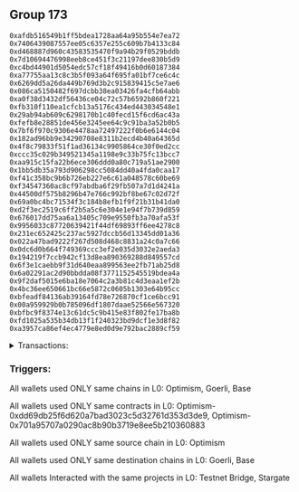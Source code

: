 ## Group 173

```0x8cf7fbf75f3e81bc6736f71195492f5b441e25c5
0xafdb516549b1ff5bdea1728aa64a95b554e7ea72
0x7406439087557ee05c6357e255c609b7b4133c84
0xd468887d960c43583535470f9a94b29f0529bddb
0x7d10694476998eeb8ce451f3c21197dee830b5d9
0xc4bd44901d5054edc57cf18f49416b0d60187384
0xa77755aa13c8c3b5f093a64f695fa01bf7ce6c4c
0x6269dd5a26da449b769d3b2c915839415c5e7ae6
0x086ca5150482f697dcbb38ea03426fa4cfb64abb
0xa0f38d3432df56436ce04c72c57b6592b860f221
0xfb310f110ea1cfcb13a5176c434ed443034548e1
0x29ab94ab609c6298170b1c40fecd15f6cd6ac43a
0xfefb8e28851de456e3245ee64c9c91ba3a52b0b5
0x7bf6f970c9306e4478aa72497222f0b6e6144c04
0x182ad96bb9e34290708e8311b2ecd4b40a64365d
0x4f8c79833f51f1ad36134c9905864ce30f0ed2cc
0xccc35c029b349521345a1198e9c33b75fc13bcc7
0xaa915c15fa22b6ece306ddd0a80c719a51ae2900
0x1bb5db35a793d906298cc5084dd40a4fda0caa17
0xf41c358bc9b6b726eb227e6c61a048578c60be69
0xf34547360ac8cf97abdba6f29fb507a7d1d4241a
0x44500df575b8296b47e766c992bf8be67c02d72f
0x69a0bc4bc71534f3c184b8efb1f9f21b31b41da0
0xd2f3ec2519c6ff2b5a5c6e304e1e94f7b739d859
0x676017dd75aa6a13405c709e9550fb3a70afa53f
0x9956033c87720639421f44df69893ff6ee4278c8
0x231ec652425c237ac5927dccb56d13345dd01a36
0x022a47bad9222f267d508d468c8831a24c0a7c66
0x0dc6d0b664f749369ccc3ef2e035d3032e2aeda3
0x194219f7ccb942cf13d8ea890369288d849557cd
0x6f3e1caebb9f31d640eaa899563ee2fb71ab25d8
0x6a02291ac2d90bbdda08f3771152545519bdea4a
0x9f2daf5015e6ba18e7064c2a3b81c4d3eaa1ef2b
0x4bc36ee650661bc66e5872c0605b1303e64b95cc
0xbfeadf84136ab39164fd78e726870cf1ce6bcc91
0x00a959929b0b785096df1807daae52566e567320
0xbfbc9f8374e13c61dc5c9b415e83f802fe17ba8b
0xfd1025a535b34db13f1f240323bd9dcf1e3d8f82
0xa3957ca86ef4ec4779e8ed0d9e792bac2889cf59
```
<details>
<summary>Transactions:</summary>

Hashes: 

Wallet: 0x8cf7fbf75f3e81bc6736f71195492f5b441e25c5

       Hash: 0xf987db47a55817c0d6838c0085866f8eac53c45412b8d9cfd660eeaa5b6cedd7
         - source chain: Optimism
         - destination chain: Goerli
         - project: Testnet Bridge
         - contract: 0xdd69db25f6d620a7bad3023c5d32761d353d3de9
       Hash: 0x8af766ec69b59e2fa6be2fa7dab086a24c7c232d2c9185a2a08efeb977d49e1b
         - source chain: Optimism
         - destination chain: Base
         - project: Stargate
         - contract: 0x701a95707a0290ac8b90b3719e8ee5b210360883
         - value USD: 0.01581850522
       Hash: 0x5578a1ad7b4c4a709539be2b04f7c2ca2be37fe1c4ca5fa366285752b3b13377
         - source chain: Optimism
         - destination chain: Base
         - project: Stargate
         - contract: 0x701a95707a0290ac8b90b3719e8ee5b210360883
         - value USD: 0.01581850554
       Hash: 0xa5368829dddb734878ae1997d50868e5462c9e469cb49b6b009ba5839d397e97
         - source chain: Optimism
         - destination chain: Base
         - project: Stargate
         - contract: 0x701a95707a0290ac8b90b3719e8ee5b210360883
         - value USD: 0.01581850551
       Hash: 0xe400495b392175ea931557ecf765589ad6afe4c6a14abb95c3393f489ae3fff6
         - source chain: Optimism
         - destination chain: Base
         - project: Stargate
         - contract: 0x701a95707a0290ac8b90b3719e8ee5b210360883
         - value USD: 0.015818516
       Hash: 0x1570af408bd5c3738c4e82d0d423ae95ffc5638a35465ec2c4dcb50bc2a17bb1
         - source chain: Optimism
         - destination chain: Base
         - project: Stargate
         - contract: 0x701a95707a0290ac8b90b3719e8ee5b210360883
         - value USD: 0.015818516
Wallet: 0xafdb516549b1ff5bdea1728aa64a95b554e7ea72

       Hash:0xaf5ea8c572785400930467853950c805439552e58d005498b910aa1c5439e022
         - source chain: Optimism
         - destination chain: Goerli
         - project: Testnet Bridge
         - contract: 0xdd69db25f6d620a7bad3023c5d32761d353d3de9
       Hash:0xa5ac09e856cb19ca59f6150dec00128edf07f74cecd8c131a7475d3b30ff9613
         - source chain: Optimism
         - destination chain: Base
         - project: Stargate
         - contract: 0x701a95707a0290ac8b90b3719e8ee5b210360883
         - value USD: 0.01581828711
       Hash:0xdf6acd524ef3f1d7a6f6508701a0032ce896d3d0f973cf9c34ff6838bc4ab410
         - source chain: Optimism
         - destination chain: Base
         - project: Stargate
         - contract: 0x701a95707a0290ac8b90b3719e8ee5b210360883
         - value USD: 0.01581829437
       Hash:0x0c03ad2ee86c6bf8811346d4b357bf8b2288b4fa961fc2a90172ccae5b757324
         - source chain: Optimism
         - destination chain: Base
         - project: Stargate
         - contract: 0x701a95707a0290ac8b90b3719e8ee5b210360883
         - value USD: 0.01581829445
       Hash:0x6ddab9423c9523d058b07562261b9cab19cb4c44a9a45819955ad8715b8ed6be
         - source chain: Optimism
         - destination chain: Base
         - project: Stargate
         - contract: 0x701a95707a0290ac8b90b3719e8ee5b210360883
         - value USD: 0.0158183046
       Hash:0x2c915ad078bc2266001157603a9cd1cb8d727ae4ef787dd82e58a3cb3ed62819
         - source chain: Optimism
         - destination chain: Base
         - project: Stargate
         - contract: 0x701a95707a0290ac8b90b3719e8ee5b210360883
         - value USD: 0.01581830473
Wallet: 0x7406439087557ee05c6357e255c609b7b4133c84

       Hash:0x668f4005c188b36348fcd4104285f6b492d72d5770d0f8f2e2b48ce0e3bc7320
         - source chain: Optimism
         - destination chain: Goerli
         - project: Testnet Bridge
         - contract: 0xdd69db25f6d620a7bad3023c5d32761d353d3de9
       Hash:0x5906923b8ff1583a0678f9ff5220b80ffd74e9cdeda814d8390ffef915ef59a0
         - source chain: Optimism
         - destination chain: Base
         - project: Stargate
         - contract: 0x701a95707a0290ac8b90b3719e8ee5b210360883
         - value USD: 0.01581861106
       Hash:0x91367f09ecc8ca1cc93172ab00e0f969b6291022548e918722b79c0e4a80a2d8
         - source chain: Optimism
         - destination chain: Base
         - project: Stargate
         - contract: 0x701a95707a0290ac8b90b3719e8ee5b210360883
         - value USD: 0.01581861106
       Hash:0x628abd7da331eef4d56034ef1daf99fda11728d76246e7fa72d246429a6438b9
         - source chain: Optimism
         - destination chain: Base
         - project: Stargate
         - contract: 0x701a95707a0290ac8b90b3719e8ee5b210360883
         - value USD: 0.01581861349
       Hash:0xcedcea9957fbbb535a2f216defe8b4d0622c95148a37b6ed48437c432af95658
         - source chain: Optimism
         - destination chain: Base
         - project: Stargate
         - contract: 0x701a95707a0290ac8b90b3719e8ee5b210360883
         - value USD: 0.01581861334
       Hash:0xddeada46ccacee5f3bc7d2f9de9f5a3d76de95e568275a9669f48c6cce2526cb
         - source chain: Optimism
         - destination chain: Base
         - project: Stargate
         - contract: 0x701a95707a0290ac8b90b3719e8ee5b210360883
         - value USD: 0.01581861327
Wallet: 0xd468887d960c43583535470f9a94b29f0529bddb

       Hash:0x11f68fd7607676ba53bc840dd36231a681d63ff6444853cb4abf3247fbfa93d3
         - source chain: Optimism
         - destination chain: Goerli
         - project: Testnet Bridge
         - contract: 0xdd69db25f6d620a7bad3023c5d32761d353d3de9
       Hash:0xe8c6260deece5dec4ca45c8d90a41d3048dbd599c95224fd55c4a523944fe730
         - source chain: Optimism
         - destination chain: Base
         - project: Stargate
         - contract: 0x701a95707a0290ac8b90b3719e8ee5b210360883
         - value USD: 0.01581867164
       Hash:0x5ebde31886f196918eca20a7a003267251c918a0f3f6ba86baf9e71491136d2d
         - source chain: Optimism
         - destination chain: Base
         - project: Stargate
         - contract: 0x701a95707a0290ac8b90b3719e8ee5b210360883
         - value USD: 0.01581867164
       Hash:0xe49623c864600390967912fb83c62eed825ec44a1520857faa7515698e538aed
         - source chain: Optimism
         - destination chain: Base
         - project: Stargate
         - contract: 0x701a95707a0290ac8b90b3719e8ee5b210360883
         - value USD: 0.01581867089
       Hash:0x80d22d1f0c6d56410d6c50dd0d79d685e3de755bf8d2938c3ea1968d45ac8249
         - source chain: Optimism
         - destination chain: Base
         - project: Stargate
         - contract: 0x701a95707a0290ac8b90b3719e8ee5b210360883
         - value USD: 0.01581867044
       Hash:0xd34ee616dffb47991044187ac5085b91d690f02bda175d71d1b099944a1385e4
         - source chain: Optimism
         - destination chain: Base
         - project: Stargate
         - contract: 0x701a95707a0290ac8b90b3719e8ee5b210360883
         - value USD: 0.01581867272
Wallet: 0x7d10694476998eeb8ce451f3c21197dee830b5d9

       Hash:0xae128a18c2b8cb3b711d35022d9d49b68bb1d289e81bb5e9b3dcf3fea18dec26
         - source chain: Optimism
         - destination chain: Goerli
         - project: Testnet Bridge
         - contract: 0xdd69db25f6d620a7bad3023c5d32761d353d3de9
       Hash:0x118c2f119f9d437bf9cbc8fd04baeb575554fd1d43de5df9d4128d4de1965f3a
         - source chain: Optimism
         - destination chain: Base
         - project: Stargate
         - contract: 0x701a95707a0290ac8b90b3719e8ee5b210360883
         - value USD: 0.01581866644
       Hash:0xeb4ecd23788fe8242fb16512ff83c0460195a2b973e003663e21297aa63f6aaa
         - source chain: Optimism
         - destination chain: Base
         - project: Stargate
         - contract: 0x701a95707a0290ac8b90b3719e8ee5b210360883
         - value USD: 0.0158186688
       Hash:0x811d3742b51465a3d0c91a7ffc031ddb8e80b35550a521249cbe7dfedafe9642
         - source chain: Optimism
         - destination chain: Base
         - project: Stargate
         - contract: 0x701a95707a0290ac8b90b3719e8ee5b210360883
         - value USD: 0.01581867504
       Hash:0x691f183443f6e1ed9625d261512af17087fc65cb3e07b6e3f35b16cad1269bf4
         - source chain: Optimism
         - destination chain: Base
         - project: Stargate
         - contract: 0x701a95707a0290ac8b90b3719e8ee5b210360883
         - value USD: 0.01581867456
       Hash:0xd492006abaec929784180b70fd2a4ad3949cee2abd1a5ec36d0e1d19da6cadb2
         - source chain: Optimism
         - destination chain: Base
         - project: Stargate
         - contract: 0x701a95707a0290ac8b90b3719e8ee5b210360883
         - value USD: 0.01581866778
Wallet: 0xc4bd44901d5054edc57cf18f49416b0d60187384

       Hash:0x815043451c9e85ff0c543f6087d810a20e539d4807b758238ab534e4dc05ba83
         - source chain: Optimism
         - destination chain: Goerli
         - project: Testnet Bridge
         - contract: 0xdd69db25f6d620a7bad3023c5d32761d353d3de9
       Hash:0x20ae170743dfba677d619f0b07b43984747b0c81bcadad03653133947e268b19
         - source chain: Optimism
         - destination chain: Base
         - project: Stargate
         - contract: 0x701a95707a0290ac8b90b3719e8ee5b210360883
         - value USD: 0.01581876599
       Hash:0x977444ac809ad7a254e7a4e9b80f5bd49198bbf1d1c8c5d49ddd13a4312bc5a1
         - source chain: Optimism
         - destination chain: Base
         - project: Stargate
         - contract: 0x701a95707a0290ac8b90b3719e8ee5b210360883
         - value USD: 0.01581876653
       Hash:0x54ec7521de5b83aacaa205ba670499d0041deca3facbb9eafc37f776a0cf9992
         - source chain: Optimism
         - destination chain: Base
         - project: Stargate
         - contract: 0x701a95707a0290ac8b90b3719e8ee5b210360883
         - value USD: 0.01581876656
       Hash:0x379b70ea6062a6fee2834a05f718b096f78a910fb618b6d63ac41c762e341257
         - source chain: Optimism
         - destination chain: Base
         - project: Stargate
         - contract: 0x701a95707a0290ac8b90b3719e8ee5b210360883
         - value USD: 0.01581876656
       Hash:0xfc14c8eb9073e35698892ea2457d9f4f4cf9ecbdc4d70de4184f9c926c8a64bd
         - source chain: Optimism
         - destination chain: Base
         - project: Stargate
         - contract: 0x701a95707a0290ac8b90b3719e8ee5b210360883
         - value USD: 0.01581876656
Wallet: 0xa77755aa13c8c3b5f093a64f695fa01bf7ce6c4c

       Hash:0x4310cdbc3826a14c5a2a14beab2f65d3c5e95bba5e58c52615202ffda8958bb0
         - source chain: Optimism
         - destination chain: Goerli
         - project: Testnet Bridge
         - contract: 0xdd69db25f6d620a7bad3023c5d32761d353d3de9
       Hash:0x518e8faa43a4984dbfd8f6b923ccd0efc7b7def1a3690ff8b11adf4e3c173e8e
         - source chain: Optimism
         - destination chain: Base
         - project: Stargate
         - contract: 0x701a95707a0290ac8b90b3719e8ee5b210360883
         - value USD: 0.01581878067
       Hash:0x909cc9b1566dd010094b4c595544a44b839735b23b2490ce975c29729c8293f0
         - source chain: Optimism
         - destination chain: Base
         - project: Stargate
         - contract: 0x701a95707a0290ac8b90b3719e8ee5b210360883
         - value USD: 0.01581877801
       Hash:0x3a279dfd235b72e7be0ca9a44cd6db56677d2260a732adcf718d2b2aca113742
         - source chain: Optimism
         - destination chain: Base
         - project: Stargate
         - contract: 0x701a95707a0290ac8b90b3719e8ee5b210360883
         - value USD: 0.0158187781
       Hash:0x6cfab0a0a1394830c35ec50dd563fbc85dc442adde64c254418d1e0529ae221a
         - source chain: Optimism
         - destination chain: Base
         - project: Stargate
         - contract: 0x701a95707a0290ac8b90b3719e8ee5b210360883
         - value USD: 0.015818778
       Hash:0xab683a0afb39cbfa97af0af190564573d3b0d9e5347f20ef9246578166643c06
         - source chain: Optimism
         - destination chain: Base
         - project: Stargate
         - contract: 0x701a95707a0290ac8b90b3719e8ee5b210360883
         - value USD: 0.01581877823
Wallet: 0x6269dd5a26da449b769d3b2c915839415c5e7ae6

       Hash:0x7f6c337ce93d5631cf6c8a9a73d350d6fbc1d20d0d1dfe2c07e384dd6940520c
         - source chain: Optimism
         - destination chain: Goerli
         - project: Testnet Bridge
         - contract: 0xdd69db25f6d620a7bad3023c5d32761d353d3de9
       Hash:0x0d89d327355ade36ad2b0a52af68531c75ab25e9403bd1ee49d952bb7084ec58
         - source chain: Optimism
         - destination chain: Base
         - project: Stargate
         - contract: 0x701a95707a0290ac8b90b3719e8ee5b210360883
         - value USD: 0.01581878234
       Hash:0x238ca487dfbceb24b00864074da8b9002f40fa97c8b5ab0a66034bcfecb5e0fc
         - source chain: Optimism
         - destination chain: Base
         - project: Stargate
         - contract: 0x701a95707a0290ac8b90b3719e8ee5b210360883
         - value USD: 0.0158187827
       Hash:0x627c1b79da7de7a4bbe758243df3d3f83812218ead6c848594c49b38845e2ccb
         - source chain: Optimism
         - destination chain: Base
         - project: Stargate
         - contract: 0x701a95707a0290ac8b90b3719e8ee5b210360883
         - value USD: 0.0158187827
       Hash:0x3a8f2315e9770681a7a21c4e3f0c522a776f411b858a56970e2cc89b0cc0817e
         - source chain: Optimism
         - destination chain: Base
         - project: Stargate
         - contract: 0x701a95707a0290ac8b90b3719e8ee5b210360883
         - value USD: 0.01581877839
       Hash:0x38a77b20577ee0fdea6e3ecd5cacd5b80b6676c3a4fe18c135b635c2892d7224
         - source chain: Optimism
         - destination chain: Base
         - project: Stargate
         - contract: 0x701a95707a0290ac8b90b3719e8ee5b210360883
         - value USD: 0.01581877953
Wallet: 0x086ca5150482f697dcbb38ea03426fa4cfb64abb

       Hash:0xf33e96504b5d64800cda4b538f3734559ba27134d6f7bb25897d9cf6fb9f2fc3
         - source chain: Optimism
         - destination chain: Goerli
         - project: Testnet Bridge
         - contract: 0xdd69db25f6d620a7bad3023c5d32761d353d3de9
       Hash:0x5865a1cbcab3950053bd5ec5c43eb8674539eb752e425fa04e35c712426dc5bf
         - source chain: Optimism
         - destination chain: Base
         - project: Stargate
         - contract: 0x701a95707a0290ac8b90b3719e8ee5b210360883
         - value USD: 0.01581880014
       Hash:0x72d0f552e5f6d8cc399816bd3386c3f960f78c8dda4f7f458e3635a92b538183
         - source chain: Optimism
         - destination chain: Base
         - project: Stargate
         - contract: 0x701a95707a0290ac8b90b3719e8ee5b210360883
         - value USD: 0.01581879889
       Hash:0xf792af692e16999f6845afb988630312b6c7f9412172aaa5791221267c0e58d3
         - source chain: Optimism
         - destination chain: Base
         - project: Stargate
         - contract: 0x701a95707a0290ac8b90b3719e8ee5b210360883
         - value USD: 0.01581879515
       Hash:0x419202dad7930e1818ccd5b88b984a75984906bb48096b8a3f95446bfb2e81e9
         - source chain: Optimism
         - destination chain: Base
         - project: Stargate
         - contract: 0x701a95707a0290ac8b90b3719e8ee5b210360883
         - value USD: 0.01581880019
       Hash:0x17052b6cd2aa1bff1f7e741276c4143ce96e69fdd6c51364b51179ec27722d9b
         - source chain: Optimism
         - destination chain: Base
         - project: Stargate
         - contract: 0x701a95707a0290ac8b90b3719e8ee5b210360883
         - value USD: 0.01581879944
Wallet: 0xa0f38d3432df56436ce04c72c57b6592b860f221

       Hash:0x081063890bf058c8229678ef0a83b8877dfcf0f3d4403c9db9b5fa4c47508545
         - source chain: Optimism
         - destination chain: Goerli
         - project: Testnet Bridge
         - contract: 0xdd69db25f6d620a7bad3023c5d32761d353d3de9
       Hash:0xf2990c355b3fa73dbadcc1a18939f75eaae57617cb5f29a3af05f69f2289e1e0
         - source chain: Optimism
         - destination chain: Base
         - project: Stargate
         - contract: 0x701a95707a0290ac8b90b3719e8ee5b210360883
         - value USD: 0.01581888461
       Hash:0x539813906c54565e7633d845a8e52821656b07047b948bf5645570eeb803daa9
         - source chain: Optimism
         - destination chain: Base
         - project: Stargate
         - contract: 0x701a95707a0290ac8b90b3719e8ee5b210360883
         - value USD: 0.01581888151
       Hash:0x4237731376117b4a8810f842dd6cf8d3b4a286d288c0d7b5a4e9534519d78f73
         - source chain: Optimism
         - destination chain: Base
         - project: Stargate
         - contract: 0x701a95707a0290ac8b90b3719e8ee5b210360883
         - value USD: 0.01581888149
       Hash:0xdf3a8531aea4a8adfb38ee0324953729a4e574ee1a3e9161c9d51ecd741ed284
         - source chain: Optimism
         - destination chain: Base
         - project: Stargate
         - contract: 0x701a95707a0290ac8b90b3719e8ee5b210360883
         - value USD: 0.015818981
       Hash:0xa810d23279d480405372b2b427ec2b2a75b1f7865b2436ed2146b01b3d21b139
         - source chain: Optimism
         - destination chain: Base
         - project: Stargate
         - contract: 0x701a95707a0290ac8b90b3719e8ee5b210360883
         - value USD: 0.01581900281
Wallet: 0xfb310f110ea1cfcb13a5176c434ed443034548e1

       Hash:0x6048378343f8ce48a676a6011ddb61caf2f28f044948fa062207ce3ae1591a9a
         - source chain: Optimism
         - destination chain: Goerli
         - project: Testnet Bridge
         - contract: 0xdd69db25f6d620a7bad3023c5d32761d353d3de9
       Hash:0x69ebeead0fc63386b6972308a536c8871dbd48f8176432996784df9a199c3d01
         - source chain: Optimism
         - destination chain: Base
         - project: Stargate
         - contract: 0x701a95707a0290ac8b90b3719e8ee5b210360883
         - value USD: 0.01581899755
       Hash:0xdc55af1c6dbb49199fb6b2f1754ec99b56b2d9ca09094955f3d4a9ced9bf20ef
         - source chain: Optimism
         - destination chain: Base
         - project: Stargate
         - contract: 0x701a95707a0290ac8b90b3719e8ee5b210360883
         - value USD: 0.01581899755
       Hash:0xc4f320d22aa68d7b41e043abf27369cb14dfea74d51d56d02880e808c8bbb6d2
         - source chain: Optimism
         - destination chain: Base
         - project: Stargate
         - contract: 0x701a95707a0290ac8b90b3719e8ee5b210360883
         - value USD: 0.01581899716
       Hash:0x1f56675139c75a5eb0827f9f3c9256f53dfbf57642a31152a8a4629384ff0e90
         - source chain: Optimism
         - destination chain: Base
         - project: Stargate
         - contract: 0x701a95707a0290ac8b90b3719e8ee5b210360883
         - value USD: 0.01581899607
       Hash:0x97430af59e50c4651601eae0e9c2b30fa65b32396ce84e9057a0f702bfbacd57
         - source chain: Optimism
         - destination chain: Base
         - project: Stargate
         - contract: 0x701a95707a0290ac8b90b3719e8ee5b210360883
         - value USD: 0.01581899605
Wallet: 0x29ab94ab609c6298170b1c40fecd15f6cd6ac43a

       Hash:0x930e12e8f00105b7f60a9f154184539fc52612872979906f7ca57440004a3801
         - source chain: Optimism
         - destination chain: Goerli
         - project: Testnet Bridge
         - contract: 0xdd69db25f6d620a7bad3023c5d32761d353d3de9
       Hash:0xae749fbabc97a57b3182f5b8238cd899836e25d2b67e4569627b990de6a2c115
         - source chain: Optimism
         - destination chain: Base
         - project: Stargate
         - contract: 0x701a95707a0290ac8b90b3719e8ee5b210360883
         - value USD: 0.01581901437
       Hash:0x940171e4417bd5cd476f1caec908287f9e85e89f5573a76e86b7352311a1a018
         - source chain: Optimism
         - destination chain: Base
         - project: Stargate
         - contract: 0x701a95707a0290ac8b90b3719e8ee5b210360883
         - value USD: 0.01581901435
       Hash:0xdf322d421f9c636b4dfee1e5d15a0b3244d6356023b2c0491b4d9be1cd323333
         - source chain: Optimism
         - destination chain: Base
         - project: Stargate
         - contract: 0x701a95707a0290ac8b90b3719e8ee5b210360883
         - value USD: 0.01581901417
       Hash:0x8504d2e88291f90b570e003e95919ed524d668825a9cfa5d0267fef2d73938d1
         - source chain: Optimism
         - destination chain: Base
         - project: Stargate
         - contract: 0x701a95707a0290ac8b90b3719e8ee5b210360883
         - value USD: 0.01581900509
       Hash:0x2942009465599aebfe9164a94be90d48350d929cf8503a16770b438e26129c3c
         - source chain: Optimism
         - destination chain: Base
         - project: Stargate
         - contract: 0x701a95707a0290ac8b90b3719e8ee5b210360883
         - value USD: 0.01581900439
Wallet: 0xfefb8e28851de456e3245ee64c9c91ba3a52b0b5

       Hash:0x47619029486b035d862ea897c8aab52d6ca224e79bb753e0edf069c8fc96b200
         - source chain: Optimism
         - destination chain: Goerli
         - project: Testnet Bridge
         - contract: 0xdd69db25f6d620a7bad3023c5d32761d353d3de9
       Hash:0x731e264ff4ae519cef25f86201f8a02be8e496f061ebd410ae96bc0dea8a356f
         - source chain: Optimism
         - destination chain: Base
         - project: Stargate
         - contract: 0x701a95707a0290ac8b90b3719e8ee5b210360883
         - value USD: 0.01581900211
       Hash:0xfedfb29956f866e6b5f1b5d48efa15ef586a232b0a72581dc29615cde7554f17
         - source chain: Optimism
         - destination chain: Base
         - project: Stargate
         - contract: 0x701a95707a0290ac8b90b3719e8ee5b210360883
         - value USD: 0.01581898841
       Hash:0x19dea771d1d219156042a09e4bb9fb8204abbcfca60fa82c3b6eb75dea2322a0
         - source chain: Optimism
         - destination chain: Base
         - project: Stargate
         - contract: 0x701a95707a0290ac8b90b3719e8ee5b210360883
         - value USD: 0.01581898859
       Hash:0xa54f559656d55695a703b1de576b583754cc4cd832c86647ad09b46f6bf58ecf
         - source chain: Optimism
         - destination chain: Base
         - project: Stargate
         - contract: 0x701a95707a0290ac8b90b3719e8ee5b210360883
         - value USD: 0.01581899066
       Hash:0x6a91f289dad3f1513f08af357af089fc88db6d24182ad60aee398bac53e56ea0
         - source chain: Optimism
         - destination chain: Base
         - project: Stargate
         - contract: 0x701a95707a0290ac8b90b3719e8ee5b210360883
         - value USD: 0.01581899231
Wallet: 0x7bf6f970c9306e4478aa72497222f0b6e6144c04

       Hash:0xb8f68a9879866d8b3dfa7d7056eaa69c6e71b138c5f6c47dc535dbff997f9541
         - source chain: Optimism
         - destination chain: Goerli
         - project: Testnet Bridge
         - contract: 0xdd69db25f6d620a7bad3023c5d32761d353d3de9
       Hash:0x64beb2be5488f05d3001bac00e0a89e12779f1981cd03a60c99e45eecd23b47e
         - source chain: Optimism
         - destination chain: Base
         - project: Stargate
         - contract: 0x701a95707a0290ac8b90b3719e8ee5b210360883
         - value USD: 0.01581901303
       Hash:0xb8b42bd2b80e3a4be3c700fb0292622fa297b33be5f6c61086f7886a10d4019a
         - source chain: Optimism
         - destination chain: Base
         - project: Stargate
         - contract: 0x701a95707a0290ac8b90b3719e8ee5b210360883
         - value USD: 0.01581900198
       Hash:0x6c0c2e5f1a1bb323e838cc83318b828e0e97e90594a523424907432f20a76f00
         - source chain: Optimism
         - destination chain: Base
         - project: Stargate
         - contract: 0x701a95707a0290ac8b90b3719e8ee5b210360883
         - value USD: 0.01581900045
       Hash:0xef93282501dbbc23399f8cbade25bb84d51655878b137ac76c466d362117c14f
         - source chain: Optimism
         - destination chain: Base
         - project: Stargate
         - contract: 0x701a95707a0290ac8b90b3719e8ee5b210360883
         - value USD: 0.01581900704
       Hash:0xca984f27a85cb5a7a94999393498690a57e4c7377709b825d62e347ee71174f3
         - source chain: Optimism
         - destination chain: Base
         - project: Stargate
         - contract: 0x701a95707a0290ac8b90b3719e8ee5b210360883
         - value USD: 0.01581900702
Wallet: 0x182ad96bb9e34290708e8311b2ecd4b40a64365d

       Hash:0xa4f10029d1eb290671de7e2f0eaaf683534ef7fb952df02f98a08912247d9898
         - source chain: Optimism
         - destination chain: Goerli
         - project: Testnet Bridge
         - contract: 0xdd69db25f6d620a7bad3023c5d32761d353d3de9
       Hash:0x60f3dfd9cecd7a93bb7dc9847e9845c9fb7098fd5b80a32193da69f9c1769837
         - source chain: Optimism
         - destination chain: Base
         - project: Stargate
         - contract: 0x701a95707a0290ac8b90b3719e8ee5b210360883
         - value USD: 0.01581904347
       Hash:0x78ca883dc15da085a721169b164a72932f0732ae459937bc29d15726b9194e9f
         - source chain: Optimism
         - destination chain: Base
         - project: Stargate
         - contract: 0x701a95707a0290ac8b90b3719e8ee5b210360883
         - value USD: 0.01581904024
       Hash:0x77af09a93f567ceb054d79c3194a44da4d9022b0710129345bc9422f76315880
         - source chain: Optimism
         - destination chain: Base
         - project: Stargate
         - contract: 0x701a95707a0290ac8b90b3719e8ee5b210360883
         - value USD: 0.01581904501
       Hash:0xd111517364a3fae110d26491619a9bb595ac41ce2319705f6f67ba46ac5065b0
         - source chain: Optimism
         - destination chain: Base
         - project: Stargate
         - contract: 0x701a95707a0290ac8b90b3719e8ee5b210360883
         - value USD: 0.01581904036
       Hash:0x167000e8e082e0245c1d6b826e1ebbafea2e69f408bf23f68e243b1f0f443d39
         - source chain: Optimism
         - destination chain: Base
         - project: Stargate
         - contract: 0x701a95707a0290ac8b90b3719e8ee5b210360883
         - value USD: 0.01581904682
Wallet: 0x4f8c79833f51f1ad36134c9905864ce30f0ed2cc

       Hash:0x0b612dc128253a0de52fa5ae37103ca720329dcdaf3e0adea79ea515e0e8c953
         - source chain: Optimism
         - destination chain: Goerli
         - project: Testnet Bridge
         - contract: 0xdd69db25f6d620a7bad3023c5d32761d353d3de9
       Hash:0x642240e6cfb85d46a7dd6024d28c8614f9e07caeff77f21deaf353d022f22190
         - source chain: Optimism
         - destination chain: Base
         - project: Stargate
         - contract: 0x701a95707a0290ac8b90b3719e8ee5b210360883
         - value USD: 0.0158196161
       Hash:0x2f27a47b23a580235f18842805a31cae7efcd8b25e2ff61309054e39119f6cbe
         - source chain: Optimism
         - destination chain: Base
         - project: Stargate
         - contract: 0x701a95707a0290ac8b90b3719e8ee5b210360883
         - value USD: 0.01581960896
       Hash:0x47e2e1f2892752ff19c39bfb5ce0d2eadb18dcd52c5e246c039d5d7aaeae7a3a
         - source chain: Optimism
         - destination chain: Base
         - project: Stargate
         - contract: 0x701a95707a0290ac8b90b3719e8ee5b210360883
         - value USD: 0.01581960977
       Hash:0x9503b463e7916dc98ef579aaf49e40964f2526ede4d25dad2960170989a2fd3a
         - source chain: Optimism
         - destination chain: Base
         - project: Stargate
         - contract: 0x701a95707a0290ac8b90b3719e8ee5b210360883
         - value USD: 0.01581961835
       Hash:0xf017cdd787bcf6aeca7439d77bf860ca008218841ae3675535b625d3c6e9bb5e
         - source chain: Optimism
         - destination chain: Base
         - project: Stargate
         - contract: 0x701a95707a0290ac8b90b3719e8ee5b210360883
         - value USD: 0.01581963008
Wallet: 0xccc35c029b349521345a1198e9c33b75fc13bcc7

       Hash:0xc3cf63e910f1875c5e8cafd326ef867d5a4b1c910cb434386c81b5fbb775362a
         - source chain: Optimism
         - destination chain: Goerli
         - project: Testnet Bridge
         - contract: 0xdd69db25f6d620a7bad3023c5d32761d353d3de9
       Hash:0xd25664ab57d3c3c1011d725e2ab648ba1c9b2f50d64a063deca9ed25487cb63c
         - source chain: Optimism
         - destination chain: Base
         - project: Stargate
         - contract: 0x701a95707a0290ac8b90b3719e8ee5b210360883
         - value USD: 0.015819627
       Hash:0x43043bebfb64c05745481e965b8cd50ea87bd3476a31faa4ee96b2927eb332c1
         - source chain: Optimism
         - destination chain: Base
         - project: Stargate
         - contract: 0x701a95707a0290ac8b90b3719e8ee5b210360883
         - value USD: 0.01581962678
       Hash:0xe82ac22e1b189ff685e951e705ae5a4df452395d5ea5198b1a41928b56e865fb
         - source chain: Optimism
         - destination chain: Base
         - project: Stargate
         - contract: 0x701a95707a0290ac8b90b3719e8ee5b210360883
         - value USD: 0.01581962678
       Hash:0x3cc4e237588bd3f65052df20632b0d081a4bb43640547ac1f9bc4073219160b0
         - source chain: Optimism
         - destination chain: Base
         - project: Stargate
         - contract: 0x701a95707a0290ac8b90b3719e8ee5b210360883
         - value USD: 0.01581963566
       Hash:0xde615f6db581c7f87d986ebf2a13e5fe69e26c53461486a4c5c0aadab81cb5b6
         - source chain: Optimism
         - destination chain: Base
         - project: Stargate
         - contract: 0x701a95707a0290ac8b90b3719e8ee5b210360883
         - value USD: 0.01581963418
Wallet: 0xaa915c15fa22b6ece306ddd0a80c719a51ae2900

       Hash:0x520e2d27865823416d8d0039f0335d1223b43340872ef7e48e768623ef29dae6
         - source chain: Optimism
         - destination chain: Goerli
         - project: Testnet Bridge
         - contract: 0xdd69db25f6d620a7bad3023c5d32761d353d3de9
       Hash:0x076272fcff15c9741be1eb7230d4102fcc4531c7297c4c24075eed6ffff26f33
         - source chain: Optimism
         - destination chain: Base
         - project: Stargate
         - contract: 0x701a95707a0290ac8b90b3719e8ee5b210360883
         - value USD: 0.01581969479
       Hash:0xb1dac6fa3294db0c03c1ea8377145a18a45c3eef1b08451c88db823d9331d371
         - source chain: Optimism
         - destination chain: Base
         - project: Stargate
         - contract: 0x701a95707a0290ac8b90b3719e8ee5b210360883
         - value USD: 0.01581969479
       Hash:0x764ea8063b673e51ab60f7e76fb082ebd2fe1dd06b92edd9451bba5ea58a9567
         - source chain: Optimism
         - destination chain: Base
         - project: Stargate
         - contract: 0x701a95707a0290ac8b90b3719e8ee5b210360883
         - value USD: 0.01581969832
       Hash:0xd6660c908cf9f5b50d2898903355eadd2189a9efe866c200e4fd1f0081b69c4d
         - source chain: Optimism
         - destination chain: Base
         - project: Stargate
         - contract: 0x701a95707a0290ac8b90b3719e8ee5b210360883
         - value USD: 0.01581969828
       Hash:0xacb599485f95c22d9dae7c2819a353a8a3ad8cb77167c73abdbf696a22684600
         - source chain: Optimism
         - destination chain: Base
         - project: Stargate
         - contract: 0x701a95707a0290ac8b90b3719e8ee5b210360883
         - value USD: 0.01581969828
Wallet: 0x1bb5db35a793d906298cc5084dd40a4fda0caa17

       Hash:0x89624cc6021cb4b3dd87d18b3321ae062248bdaf36fc21baec2a6458eeb9ce64
         - source chain: Optimism
         - destination chain: Goerli
         - project: Testnet Bridge
         - contract: 0xdd69db25f6d620a7bad3023c5d32761d353d3de9
       Hash:0x9b8da22a836ecb8b37d2faae87607b0dd62cc9157edc2a0d629bb0cb06325eb1
         - source chain: Optimism
         - destination chain: Base
         - project: Stargate
         - contract: 0x701a95707a0290ac8b90b3719e8ee5b210360883
         - value USD: 0.01581973827
       Hash:0x271d1080dcfb6d0e179a550cb00db2d382d42a158d52d52a787ba29c8127f151
         - source chain: Optimism
         - destination chain: Base
         - project: Stargate
         - contract: 0x701a95707a0290ac8b90b3719e8ee5b210360883
         - value USD: 0.01581973828
       Hash:0xed90ed58b505032286ad8070943783a7c04e399b7b5dfdf7dae22b7b6dfa40ca
         - source chain: Optimism
         - destination chain: Base
         - project: Stargate
         - contract: 0x701a95707a0290ac8b90b3719e8ee5b210360883
         - value USD: 0.01581973595
       Hash:0x272611ae44cf477b91c65d59520689dc10fca61990c7f99767c7b942ecd02dbf
         - source chain: Optimism
         - destination chain: Base
         - project: Stargate
         - contract: 0x701a95707a0290ac8b90b3719e8ee5b210360883
         - value USD: 0.01581973591
       Hash:0x82959dec09d783e3ef964be62566c2d2c5f1a531f47d73a2ddbb35097dc1332f
         - source chain: Optimism
         - destination chain: Base
         - project: Stargate
         - contract: 0x701a95707a0290ac8b90b3719e8ee5b210360883
         - value USD: 0.01581974321
Wallet: 0xf41c358bc9b6b726eb227e6c61a048578c60be69

       Hash:0xb9533833170b4a52f0a9b27794346c0f91d849d4df25aec108c652865e9b76c9
         - source chain: Optimism
         - destination chain: Goerli
         - project: Testnet Bridge
         - contract: 0xdd69db25f6d620a7bad3023c5d32761d353d3de9
       Hash:0x4262f7d6c3f1557dd2f885b76e557dc41d0b3a9b074ae0fbe9a9b81778bef9f2
         - source chain: Optimism
         - destination chain: Base
         - project: Stargate
         - contract: 0x701a95707a0290ac8b90b3719e8ee5b210360883
         - value USD: 0.01581977081
       Hash:0x22c8e50b4ee78212e81b9e523d00372210eff27c5049499ee784ed6ebf627cdf
         - source chain: Optimism
         - destination chain: Base
         - project: Stargate
         - contract: 0x701a95707a0290ac8b90b3719e8ee5b210360883
         - value USD: 0.01581977081
       Hash:0xe4048748cebf5712e971eb8fc55e7907361540e1e3fcc7cac892c673e02e46a7
         - source chain: Optimism
         - destination chain: Base
         - project: Stargate
         - contract: 0x701a95707a0290ac8b90b3719e8ee5b210360883
         - value USD: 0.01581977907
       Hash:0x862210d46a148f967912b0a4f7ca061a40c599e4b3f06645c65bc40d649ca122
         - source chain: Optimism
         - destination chain: Base
         - project: Stargate
         - contract: 0x701a95707a0290ac8b90b3719e8ee5b210360883
         - value USD: 0.01581978613
       Hash:0xa8e6df832c3e83663ba179a423a0b54641f27e5618b4d035668b4127a6637805
         - source chain: Optimism
         - destination chain: Base
         - project: Stargate
         - contract: 0x701a95707a0290ac8b90b3719e8ee5b210360883
         - value USD: 0.01581978613
Wallet: 0xf34547360ac8cf97abdba6f29fb507a7d1d4241a

       Hash:0xb937296d338ad9920ccfefc9f84fab94697b81d503621c21e85d523f7f32541f
         - source chain: Optimism
         - destination chain: Goerli
         - project: Testnet Bridge
         - contract: 0xdd69db25f6d620a7bad3023c5d32761d353d3de9
       Hash:0x5e074b7f4ff96172310c84873128f01318769faf1b16f4025c8d4785e77c6776
         - source chain: Optimism
         - destination chain: Base
         - project: Stargate
         - contract: 0x701a95707a0290ac8b90b3719e8ee5b210360883
         - value USD: 0.01581982751
       Hash:0xfb97ab3df9692ec55fc72051705a4239d888c8e2b14870849ec0ffd9dd583e14
         - source chain: Optimism
         - destination chain: Base
         - project: Stargate
         - contract: 0x701a95707a0290ac8b90b3719e8ee5b210360883
         - value USD: 0.01581985292
       Hash:0xb6d83359b611bebc2aaecd5ee8b2119ca4c136f601fc3fa3bd4ba3d4c65ad7bf
         - source chain: Optimism
         - destination chain: Base
         - project: Stargate
         - contract: 0x701a95707a0290ac8b90b3719e8ee5b210360883
         - value USD: 0.01581985292
       Hash:0xc9eb1221793b94913f12322f465dddb5f95ad5090382bc916bb1b284e7212c4c
         - source chain: Optimism
         - destination chain: Base
         - project: Stargate
         - contract: 0x701a95707a0290ac8b90b3719e8ee5b210360883
         - value USD: 0.01581985292
       Hash:0x19bc56bb192b2de177fdbe1746dee1923f1f557145a5f0d6589a351dda42fcf2
         - source chain: Optimism
         - destination chain: Base
         - project: Stargate
         - contract: 0x701a95707a0290ac8b90b3719e8ee5b210360883
         - value USD: 0.01581990838
Wallet: 0x44500df575b8296b47e766c992bf8be67c02d72f

       Hash:0x1853e45440f7a20d8b53a390e999d81bef6c569718c51653092522278bb7dbec
         - source chain: Optimism
         - destination chain: Goerli
         - project: Testnet Bridge
         - contract: 0xdd69db25f6d620a7bad3023c5d32761d353d3de9
       Hash:0x3c5bdd78184c1090fc4a798e7dfe7f825c40d24cedab6095d3b8a5996207dc93
         - source chain: Optimism
         - destination chain: Base
         - project: Stargate
         - contract: 0x701a95707a0290ac8b90b3719e8ee5b210360883
         - value USD: 0.01582013349
       Hash:0x444dc1447d1f6ced65f1398133f303d803a3235765662d2c71379c61d3e0c86b
         - source chain: Optimism
         - destination chain: Base
         - project: Stargate
         - contract: 0x701a95707a0290ac8b90b3719e8ee5b210360883
         - value USD: 0.01582013189
       Hash:0xff35b5e42dddaf31653d664a5712d118d4f3e39f823242eb8e9c4f0e32ea150e
         - source chain: Optimism
         - destination chain: Base
         - project: Stargate
         - contract: 0x701a95707a0290ac8b90b3719e8ee5b210360883
         - value USD: 0.01582013225
       Hash:0x83a7106cbb4302537287c73d57f8d4fc90f4664ad3859fc6599dd8d0e4773587
         - source chain: Optimism
         - destination chain: Base
         - project: Stargate
         - contract: 0x701a95707a0290ac8b90b3719e8ee5b210360883
         - value USD: 0.01582013225
       Hash:0x9d7f2489a109b1960da5a5e6943655234b3c588b358e177dbfddeb0832c1f7f6
         - source chain: Optimism
         - destination chain: Base
         - project: Stargate
         - contract: 0x701a95707a0290ac8b90b3719e8ee5b210360883
         - value USD: 0.01582013221
Wallet: 0x69a0bc4bc71534f3c184b8efb1f9f21b31b41da0

       Hash:0xbeca6be009163e8730e8244ab16d666a22735c8de49fb72136168be772c440ca
         - source chain: Optimism
         - destination chain: Goerli
         - project: Testnet Bridge
         - contract: 0xdd69db25f6d620a7bad3023c5d32761d353d3de9
       Hash:0x06d73e2aab7f8cee9217e9d696a8b25e7eb03f5a126bee09f9904c09276355ba
         - source chain: Optimism
         - destination chain: Base
         - project: Stargate
         - contract: 0x701a95707a0290ac8b90b3719e8ee5b210360883
         - value USD: 0.01582014443
       Hash:0xd7c96650e7d0c0c6ee2a8a59b5ef7416c714a15b47760cb302ad6f8a8fba95ba
         - source chain: Optimism
         - destination chain: Base
         - project: Stargate
         - contract: 0x701a95707a0290ac8b90b3719e8ee5b210360883
         - value USD: 0.0158201599
       Hash:0x83c625c5c2a7aa2b62bea666b00041fff484bd9c5b96f0771ced6ba9488b8e5d
         - source chain: Optimism
         - destination chain: Base
         - project: Stargate
         - contract: 0x701a95707a0290ac8b90b3719e8ee5b210360883
         - value USD: 0.01582016571
       Hash:0x1d538ea6baddca18c6a4050b924284803bdc058a81845a0c090e50cc45ec36a1
         - source chain: Optimism
         - destination chain: Base
         - project: Stargate
         - contract: 0x701a95707a0290ac8b90b3719e8ee5b210360883
         - value USD: 0.01582015571
       Hash:0xf973628e562187f2d2716e9068c38c9af4c99614809364b4530ae95c15b3c3ec
         - source chain: Optimism
         - destination chain: Base
         - project: Stargate
         - contract: 0x701a95707a0290ac8b90b3719e8ee5b210360883
         - value USD: 0.01582016571
Wallet: 0xd2f3ec2519c6ff2b5a5c6e304e1e94f7b739d859

       Hash:0xc0408d124ca8c1cf130b27cbeef48f1dbeb5c088119687ece826929ecd3043c5
         - source chain: Optimism
         - destination chain: Goerli
         - project: Testnet Bridge
         - contract: 0xdd69db25f6d620a7bad3023c5d32761d353d3de9
       Hash:0x3923f86f15b4df68ac9eb048602baab6c79c6aff9e1b50b41523813bf9d68562
         - source chain: Optimism
         - destination chain: Base
         - project: Stargate
         - contract: 0x701a95707a0290ac8b90b3719e8ee5b210360883
         - value USD: 0.01582023491
       Hash:0xebd13824bd38615f0a875df1dce3953d878edec38b96418775b463e892647e87
         - source chain: Optimism
         - destination chain: Base
         - project: Stargate
         - contract: 0x701a95707a0290ac8b90b3719e8ee5b210360883
         - value USD: 0.01582023938
       Hash:0x5aef82f32bf537a2d5763f2f8f8291c14dea38160bf7b41ac56d8cbefd9bc900
         - source chain: Optimism
         - destination chain: Base
         - project: Stargate
         - contract: 0x701a95707a0290ac8b90b3719e8ee5b210360883
         - value USD: 0.01582023462
       Hash:0x82ea31ce9f44c7ac366c9015a40b984fd9016d892d7b5cfe160cc01236e4670c
         - source chain: Optimism
         - destination chain: Base
         - project: Stargate
         - contract: 0x701a95707a0290ac8b90b3719e8ee5b210360883
         - value USD: 0.01582023462
       Hash:0x01129896dd83a5f041edcbb1a44b052d208c108512e5f6942e8a51a958569e6c
         - source chain: Optimism
         - destination chain: Base
         - project: Stargate
         - contract: 0x701a95707a0290ac8b90b3719e8ee5b210360883
         - value USD: 0.01582025019
Wallet: 0x676017dd75aa6a13405c709e9550fb3a70afa53f

       Hash:0x1947b2c1401c3e08a5926362f2b84b17ec9ffdcd7b94f44a7450aca2ee19d223
         - source chain: Optimism
         - destination chain: Goerli
         - project: Testnet Bridge
         - contract: 0xdd69db25f6d620a7bad3023c5d32761d353d3de9
       Hash:0xf8642893ecb427e4bbd5f819c3b6100aa7f19099bc2db96cd3fca2926ac6e3eb
         - source chain: Optimism
         - destination chain: Base
         - project: Stargate
         - contract: 0x701a95707a0290ac8b90b3719e8ee5b210360883
         - value USD: 0.01582024228
       Hash:0x98c734d674e0343a9e855fd7cb657f72ff1afbe60aa209a34af2754d3fd5f058
         - source chain: Optimism
         - destination chain: Base
         - project: Stargate
         - contract: 0x701a95707a0290ac8b90b3719e8ee5b210360883
         - value USD: 0.01582024228
       Hash:0x590282de180f55f19d9f614d5c1772207c96b25817a702b934458578f2ec066a
         - source chain: Optimism
         - destination chain: Base
         - project: Stargate
         - contract: 0x701a95707a0290ac8b90b3719e8ee5b210360883
         - value USD: 0.01582024145
       Hash:0x37b0d9d2494ad2852c3f15ef2596b8be39b5c23ef0db19f5d3ca3826f26aa144
         - source chain: Optimism
         - destination chain: Base
         - project: Stargate
         - contract: 0x701a95707a0290ac8b90b3719e8ee5b210360883
         - value USD: 0.01582024188
       Hash:0xd1e20d42da5903664e3ff72a9a93d3a45ef7b54d52335431ea92d863cb1bf45d
         - source chain: Optimism
         - destination chain: Base
         - project: Stargate
         - contract: 0x701a95707a0290ac8b90b3719e8ee5b210360883
         - value USD: 0.01582026244
Wallet: 0x9956033c87720639421f44df69893ff6ee4278c8

       Hash:0x5af1d11d7769b28eeb2748ded017aad760ac3af352819ffc0231f6d66719f5ab
         - source chain: Optimism
         - destination chain: Goerli
         - project: Testnet Bridge
         - contract: 0xdd69db25f6d620a7bad3023c5d32761d353d3de9
       Hash:0x3aa7500f4013e5f872bc646c6c25bd87a22e8849327dfa13e306a8134345a677
         - source chain: Optimism
         - destination chain: Base
         - project: Stargate
         - contract: 0x701a95707a0290ac8b90b3719e8ee5b210360883
         - value USD: 0.01582025974
       Hash:0xeeddcdc7f864c6c287e8c3427c2f70ce9008f91e6305bd4c62835f60fe4b84f0
         - source chain: Optimism
         - destination chain: Base
         - project: Stargate
         - contract: 0x701a95707a0290ac8b90b3719e8ee5b210360883
         - value USD: 0.01582025935
       Hash:0x5694fdf134a4bbfccaea4f888f2191ce5c0510629a393bd255b9c6f9041d7265
         - source chain: Optimism
         - destination chain: Base
         - project: Stargate
         - contract: 0x701a95707a0290ac8b90b3719e8ee5b210360883
         - value USD: 0.01582025935
       Hash:0xba0d6c0431122997a489ea9d50e8b2bb23e0cf846cd9a2ebaeb7a38a62939275
         - source chain: Optimism
         - destination chain: Base
         - project: Stargate
         - contract: 0x701a95707a0290ac8b90b3719e8ee5b210360883
         - value USD: 0.01582025925
       Hash:0xe9cade59a1e7013c70ed28768c68a1d1df65fef7d023f9a3959019f536fb06ae
         - source chain: Optimism
         - destination chain: Base
         - project: Stargate
         - contract: 0x701a95707a0290ac8b90b3719e8ee5b210360883
         - value USD: 0.01582025914
Wallet: 0x231ec652425c237ac5927dccb56d13345dd01a36

       Hash:0xc38e31b953cae2ca6b0b20c75c5ba05ad27de1afcae0ce675bef236b24bc0cc4
         - source chain: Optimism
         - destination chain: Goerli
         - project: Testnet Bridge
         - contract: 0xdd69db25f6d620a7bad3023c5d32761d353d3de9
       Hash:0x1aedef8975f064a92bc3957c03c4525af301549dbf344fb2cae8ac529607a760
         - source chain: Optimism
         - destination chain: Base
         - project: Stargate
         - contract: 0x701a95707a0290ac8b90b3719e8ee5b210360883
         - value USD: 0.01582026373
       Hash:0xd646b12c55c8ea1d95d5b68c9669b693a57e3b71c1b62f2c203bc57e9f695bb4
         - source chain: Optimism
         - destination chain: Base
         - project: Stargate
         - contract: 0x701a95707a0290ac8b90b3719e8ee5b210360883
         - value USD: 0.01582026295
       Hash:0xbc0bebb9c7546bef488aa0d8068c716555193c6dab4c88671c4dc693bbe4c135
         - source chain: Optimism
         - destination chain: Base
         - project: Stargate
         - contract: 0x701a95707a0290ac8b90b3719e8ee5b210360883
         - value USD: 0.01582028695
       Hash:0xedccad5e3e609e3584c991076ee066249f4262e63dc37dcc509ecd38b31cc2c6
         - source chain: Optimism
         - destination chain: Base
         - project: Stargate
         - contract: 0x701a95707a0290ac8b90b3719e8ee5b210360883
         - value USD: 0.01582028642
       Hash:0x8e9463dce353419aac6b4b529a33569e6ffca5ffbf239481701f2da415175500
         - source chain: Optimism
         - destination chain: Base
         - project: Stargate
         - contract: 0x701a95707a0290ac8b90b3719e8ee5b210360883
         - value USD: 0.0158202864
Wallet: 0x022a47bad9222f267d508d468c8831a24c0a7c66

       Hash:0xbd27c534340c204afc55ec3c2a3afeb371de2821d9bc2fb6737dba2801c54a28
         - source chain: Optimism
         - destination chain: Goerli
         - project: Testnet Bridge
         - contract: 0xdd69db25f6d620a7bad3023c5d32761d353d3de9
       Hash:0xda284a7b761c9f6a23491b38d5c01b45f688ab2659e59beaaf3790e43caf8616
         - source chain: Optimism
         - destination chain: Base
         - project: Stargate
         - contract: 0x701a95707a0290ac8b90b3719e8ee5b210360883
         - value USD: 0.01582029409
       Hash:0x3100f37ad37c7c3132672b39f8ff80e72198d3d1ce4ca6b83b2064ab9f854757
         - source chain: Optimism
         - destination chain: Base
         - project: Stargate
         - contract: 0x701a95707a0290ac8b90b3719e8ee5b210360883
         - value USD: 0.01582032441
       Hash:0x8c2fe807957a4ebab0ced97509b96402698baf2706de5e16ca1d47fec70f90da
         - source chain: Optimism
         - destination chain: Base
         - project: Stargate
         - contract: 0x701a95707a0290ac8b90b3719e8ee5b210360883
         - value USD: 0.01582033654
       Hash:0xcc79ee3a5e2cf622ff1ac36d635b00ef6b4f5e08e274b86853eefbe1eef906db
         - source chain: Optimism
         - destination chain: Base
         - project: Stargate
         - contract: 0x701a95707a0290ac8b90b3719e8ee5b210360883
         - value USD: 0.01582033653
       Hash:0xda515bc58fcd65aa547ab354e3d7c2d78467e9d2230957c48dfd4bf9e8c80350
         - source chain: Optimism
         - destination chain: Base
         - project: Stargate
         - contract: 0x701a95707a0290ac8b90b3719e8ee5b210360883
         - value USD: 0.01582034716
Wallet: 0x0dc6d0b664f749369ccc3ef2e035d3032e2aeda3

       Hash:0xa98003928339a130b72271a946e6a574f076a6156c2a69d56ae88133ebf82d18
         - source chain: Optimism
         - destination chain: Goerli
         - project: Testnet Bridge
         - contract: 0xdd69db25f6d620a7bad3023c5d32761d353d3de9
       Hash:0x4e9b02cffb2fff92aa38fec42042c8e73f9f6a1692c6c8e858ce2b740622f785
         - source chain: Optimism
         - destination chain: Base
         - project: Stargate
         - contract: 0x701a95707a0290ac8b90b3719e8ee5b210360883
         - value USD: 0.01582038036
       Hash:0x866701d9f6959c5e563047db8ad75eb347af8dcb1658df26d33d35aa63d18ad5
         - source chain: Optimism
         - destination chain: Base
         - project: Stargate
         - contract: 0x701a95707a0290ac8b90b3719e8ee5b210360883
         - value USD: 0.0158203802
       Hash:0x5c400deaf35b5b9fd41bf5bab1b5e42ffba5456c0e06c9c4dec1ee192306eb85
         - source chain: Optimism
         - destination chain: Base
         - project: Stargate
         - contract: 0x701a95707a0290ac8b90b3719e8ee5b210360883
         - value USD: 0.01582038024
       Hash:0xf5c617461893804bae42437cf5f4ca2c2686e0da2f7700f9ec0e54b75e451713
         - source chain: Optimism
         - destination chain: Base
         - project: Stargate
         - contract: 0x701a95707a0290ac8b90b3719e8ee5b210360883
         - value USD: 0.01582038024
       Hash:0xcbf9664111b5a096951f9b64325d5acc74ff9b2791cc0492b16eaf882caad4e3
         - source chain: Optimism
         - destination chain: Base
         - project: Stargate
         - contract: 0x701a95707a0290ac8b90b3719e8ee5b210360883
         - value USD: 0.01582038039
Wallet: 0x194219f7ccb942cf13d8ea890369288d849557cd

       Hash:0x2344eab859c609e328247ee18fef51403829eb056341a7ff5f2fa458efe3d524
         - source chain: Optimism
         - destination chain: Goerli
         - project: Testnet Bridge
         - contract: 0xdd69db25f6d620a7bad3023c5d32761d353d3de9
       Hash:0x0108145fce8bc11f7778bb3f3c0cfb471a43aa28cc40937171a24c154a62b9c8
         - source chain: Optimism
         - destination chain: Base
         - project: Stargate
         - contract: 0x701a95707a0290ac8b90b3719e8ee5b210360883
         - value USD: 0.01582038313
       Hash:0xdbe7dcf9eaf754d42fcb9afd75774d7c375499a74770a10202b1a99dc98d8cce
         - source chain: Optimism
         - destination chain: Base
         - project: Stargate
         - contract: 0x701a95707a0290ac8b90b3719e8ee5b210360883
         - value USD: 0.0158203948
       Hash:0x64a2a0cffbf229c63f72e371497ee6d4d274e0d8ec20dde16cc2b8436e9aaec5
         - source chain: Optimism
         - destination chain: Base
         - project: Stargate
         - contract: 0x701a95707a0290ac8b90b3719e8ee5b210360883
         - value USD: 0.015820397
       Hash:0x3404c4baa3de35d970faaabcb7e9cac2ef07ab3b25c768fd53ca69722f66f491
         - source chain: Optimism
         - destination chain: Base
         - project: Stargate
         - contract: 0x701a95707a0290ac8b90b3719e8ee5b210360883
         - value USD: 0.01582040511
       Hash:0x34822f63bbb0da91776d8c2060b0a4f15f853ef7128e3361ae317246ae187fa6
         - source chain: Optimism
         - destination chain: Base
         - project: Stargate
         - contract: 0x701a95707a0290ac8b90b3719e8ee5b210360883
         - value USD: 0.01582042163
Wallet: 0x6f3e1caebb9f31d640eaa899563ee2fb71ab25d8

       Hash:0x614bb80c759e6dc7cb9a02b6d3c8d30c884f4dca82c5dc2b6885d95c1cb772f0
         - source chain: Optimism
         - destination chain: Goerli
         - project: Testnet Bridge
         - contract: 0xdd69db25f6d620a7bad3023c5d32761d353d3de9
       Hash:0x6554572fa5c3e56556f0e5f0c39a3ba3693dd357594b8a73ca890db0263e0211
         - source chain: Optimism
         - destination chain: Base
         - project: Stargate
         - contract: 0x701a95707a0290ac8b90b3719e8ee5b210360883
         - value USD: 0.0158213415
       Hash:0xdb04d9fe5212851108c10a2bc1d993fa08ceb1de64fa50ac7d4c7acdb14d834a
         - source chain: Optimism
         - destination chain: Base
         - project: Stargate
         - contract: 0x701a95707a0290ac8b90b3719e8ee5b210360883
         - value USD: 0.01582135411
       Hash:0x5a3c7a47d8024b3cb51c2409601767d297db3fc74e998d3aecffdb7372427b0c
         - source chain: Optimism
         - destination chain: Base
         - project: Stargate
         - contract: 0x701a95707a0290ac8b90b3719e8ee5b210360883
         - value USD: 0.01582135411
       Hash:0x053a98aeb8554d30680353590635d5901f78deda0f9dfa7c38318a019ae4631d
         - source chain: Optimism
         - destination chain: Base
         - project: Stargate
         - contract: 0x701a95707a0290ac8b90b3719e8ee5b210360883
         - value USD: 0.01582135538
       Hash:0xa5fa71413cab578cef36a005482a54dfcdb15f3c7b71aa1ae65306977fa6be9a
         - source chain: Optimism
         - destination chain: Base
         - project: Stargate
         - contract: 0x701a95707a0290ac8b90b3719e8ee5b210360883
         - value USD: 0.0158213556
Wallet: 0x6a02291ac2d90bbdda08f3771152545519bdea4a

       Hash:0xd808c0d655a5ef501d90003bb6bcfdc4ccd022e673c1bb1f06848dcac282d399
         - source chain: Optimism
         - destination chain: Goerli
         - project: Testnet Bridge
         - contract: 0xdd69db25f6d620a7bad3023c5d32761d353d3de9
       Hash:0x24ee7e7aa2d7bd66abb30bf4358e3f0188273bef3f5a8b71e5289f34e39a0e27
         - source chain: Optimism
         - destination chain: Base
         - project: Stargate
         - contract: 0x701a95707a0290ac8b90b3719e8ee5b210360883
         - value USD: 0.01582138303
       Hash:0x82fd24c484a4343590308b331068d9746e2d784ea7766a6c7bf1b687bd1e3553
         - source chain: Optimism
         - destination chain: Base
         - project: Stargate
         - contract: 0x701a95707a0290ac8b90b3719e8ee5b210360883
         - value USD: 0.01582138303
       Hash:0xb6da84b30958057743ef84f8c4f6433e1d131908fd5f16240bedacee567689fc
         - source chain: Optimism
         - destination chain: Base
         - project: Stargate
         - contract: 0x701a95707a0290ac8b90b3719e8ee5b210360883
         - value USD: 0.01582138303
       Hash:0xedff24d2c730da08c786404039a6774f22ecebbb5c6ee2097c4cdb1f2a160761
         - source chain: Optimism
         - destination chain: Base
         - project: Stargate
         - contract: 0x701a95707a0290ac8b90b3719e8ee5b210360883
         - value USD: 0.01582138303
       Hash:0x60d66d283440204680a59fc23e9790dd71e5d9f1a132325aecd86fb724a77b99
         - source chain: Optimism
         - destination chain: Base
         - project: Stargate
         - contract: 0x701a95707a0290ac8b90b3719e8ee5b210360883
         - value USD: 0.0158213955
Wallet: 0x9f2daf5015e6ba18e7064c2a3b81c4d3eaa1ef2b

       Hash:0x5be1e780b7fab614c697de48bcf0b8790ba3ac99fc255cadc4e96a2a8d78147a
         - source chain: Optimism
         - destination chain: Goerli
         - project: Testnet Bridge
         - contract: 0xdd69db25f6d620a7bad3023c5d32761d353d3de9
       Hash:0xd8362846e8032685f8fc50ee634add0e70f0c7980dd3341caf4ed0c17a370dad
         - source chain: Optimism
         - destination chain: Base
         - project: Stargate
         - contract: 0x701a95707a0290ac8b90b3719e8ee5b210360883
         - value USD: 0.01582144886
       Hash:0x21190b71638736169ad3b52f0fba4812655748f369a2c5944a1aa03b92a45cca
         - source chain: Optimism
         - destination chain: Base
         - project: Stargate
         - contract: 0x701a95707a0290ac8b90b3719e8ee5b210360883
         - value USD: 0.01582144898
       Hash:0x1131afb139b4a4ed8c1cb64d66c21a7c5547001c2d9a268aa687393a8d451c25
         - source chain: Optimism
         - destination chain: Base
         - project: Stargate
         - contract: 0x701a95707a0290ac8b90b3719e8ee5b210360883
         - value USD: 0.01582145714
       Hash:0x7eebe99ad7268eb78ad911a93fd5851b37f02f7542feb19551abe127dad2525a
         - source chain: Optimism
         - destination chain: Base
         - project: Stargate
         - contract: 0x701a95707a0290ac8b90b3719e8ee5b210360883
         - value USD: 0.01582145855
       Hash:0xdcdf245e5fb942c8c61d75f6bf10171369879fd3a13a1ca093b9d61c0efea1f4
         - source chain: Optimism
         - destination chain: Base
         - project: Stargate
         - contract: 0x701a95707a0290ac8b90b3719e8ee5b210360883
         - value USD: 0.01582146933
Wallet: 0x4bc36ee650661bc66e5872c0605b1303e64b95cc

       Hash:0x664730b462e9a249f2aea8ad76ebd6c2550615a202f28bf6e5819027f2777622
         - source chain: Optimism
         - destination chain: Goerli
         - project: Testnet Bridge
         - contract: 0xdd69db25f6d620a7bad3023c5d32761d353d3de9
       Hash:0x7d6777a9a35c1c37587f38af0c848842095045a19dbcfa913f5a9fd56e41ce5a
         - source chain: Optimism
         - destination chain: Base
         - project: Stargate
         - contract: 0x701a95707a0290ac8b90b3719e8ee5b210360883
         - value USD: 0.01582142
       Hash:0xcb190d3a2e8ad2e8df86ab11267da57a12633f7f8d0c501c3c0a8c4483c5cba7
         - source chain: Optimism
         - destination chain: Base
         - project: Stargate
         - contract: 0x701a95707a0290ac8b90b3719e8ee5b210360883
         - value USD: 0.01582142
       Hash:0x4fe192064526cc36c9a6f3295afb01cc726affb0d039d75cc6c3f03463c78241
         - source chain: Optimism
         - destination chain: Base
         - project: Stargate
         - contract: 0x701a95707a0290ac8b90b3719e8ee5b210360883
         - value USD: 0.01582142203
       Hash:0x4003abda73d8e853bbcf4847ede412a8866ece047ddb010b43e393df9f0abece
         - source chain: Optimism
         - destination chain: Base
         - project: Stargate
         - contract: 0x701a95707a0290ac8b90b3719e8ee5b210360883
         - value USD: 0.01582143107
       Hash:0x2079f0b0511463e5d266b8bf42cc4b7484a0ec187483a0f5a3ef27b4378ecbd5
         - source chain: Optimism
         - destination chain: Base
         - project: Stargate
         - contract: 0x701a95707a0290ac8b90b3719e8ee5b210360883
         - value USD: 0.01582143115
       Hash:0xc543258613a6ca28f316cc5311412ec3ab7c5988bef166e01712af22f1acd0d8
         - source chain: Optimism
         - destination chain: Base
         - project: Stargate
         - contract: 0x701a95707a0290ac8b90b3719e8ee5b210360883
         - value USD: 0.01582143115
Wallet: 0xbfeadf84136ab39164fd78e726870cf1ce6bcc91

       Hash:0x11a6d5c6073f1badf018dc6f587b437b4c13290a566023eb7082f77858cdd470
         - source chain: Optimism
         - destination chain: Goerli
         - project: Testnet Bridge
         - contract: 0xdd69db25f6d620a7bad3023c5d32761d353d3de9
       Hash:0x2da550c678dc27d615381cefbb282ebbbbdc6181364b35580b5a8375722fa96f
         - source chain: Optimism
         - destination chain: Base
         - project: Stargate
         - contract: 0x701a95707a0290ac8b90b3719e8ee5b210360883
         - value USD: 0.01582154844
       Hash:0x97523f677f6d3a9803815b3258b0fa4d83641b95df4d34b13d96ddd801ade78e
         - source chain: Optimism
         - destination chain: Base
         - project: Stargate
         - contract: 0x701a95707a0290ac8b90b3719e8ee5b210360883
         - value USD: 0.01582155957
       Hash:0xcd312b34e84967ffba07895d3c68edb02acef63081140f9a2d72f2ba82ce660c
         - source chain: Optimism
         - destination chain: Base
         - project: Stargate
         - contract: 0x701a95707a0290ac8b90b3719e8ee5b210360883
         - value USD: 0.01582159612
       Hash:0xa7d3254ddb6b6e535f5bca7db83e481c826edfd152bbdecc3d9947388979ceb6
         - source chain: Optimism
         - destination chain: Base
         - project: Stargate
         - contract: 0x701a95707a0290ac8b90b3719e8ee5b210360883
         - value USD: 0.0158216005
       Hash:0x2de6746c415f7ee7c8f4dd426c3ed952867ba2d846f63a53ca21777850a97cb5
         - source chain: Optimism
         - destination chain: Base
         - project: Stargate
         - contract: 0x701a95707a0290ac8b90b3719e8ee5b210360883
         - value USD: 0.01582159985
Wallet: 0x00a959929b0b785096df1807daae52566e567320

       Hash:0x77301444e67745faa31f08e0c34bac51d1732876c5dab31e4831d134c1ab8661
         - source chain: Optimism
         - destination chain: Goerli
         - project: Testnet Bridge
         - contract: 0xdd69db25f6d620a7bad3023c5d32761d353d3de9
       Hash:0x54108daaed4f7eb25dd4fef3129026da5d33d98acdd193e8f885122aff86f128
         - source chain: Optimism
         - destination chain: Base
         - project: Stargate
         - contract: 0x701a95707a0290ac8b90b3719e8ee5b210360883
         - value USD: 0.01582160854
       Hash:0x930906d4c65cece8253e1d0fd212f5ccc2e093818315ad8eba1a6797d6c56529
         - source chain: Optimism
         - destination chain: Base
         - project: Stargate
         - contract: 0x701a95707a0290ac8b90b3719e8ee5b210360883
         - value USD: 0.01582160854
       Hash:0x4c99ff3a8e78732d002a6444ee2f825e86bbbbe9fd59021de7d24fc666d990a7
         - source chain: Optimism
         - destination chain: Base
         - project: Stargate
         - contract: 0x701a95707a0290ac8b90b3719e8ee5b210360883
         - value USD: 0.01582161349
       Hash:0xa5193eadd40ffb96960b17fb86fc131bff578677b308b6839728044c6c51bf57
         - source chain: Optimism
         - destination chain: Base
         - project: Stargate
         - contract: 0x701a95707a0290ac8b90b3719e8ee5b210360883
         - value USD: 0.01582161479
       Hash:0x77f74da28795452d1c99791e796285c4d42a5fa893043bfab0c9c14f52185e3e
         - source chain: Optimism
         - destination chain: Base
         - project: Stargate
         - contract: 0x701a95707a0290ac8b90b3719e8ee5b210360883
         - value USD: 0.01582161473
Wallet: 0xbfbc9f8374e13c61dc5c9b415e83f802fe17ba8b

       Hash:0x2fc275731db5abc91f5525aef9b0f7973f9fe447ec8ea17ec80170b95b404e21
         - source chain: Optimism
         - destination chain: Goerli
         - project: Testnet Bridge
         - contract: 0xdd69db25f6d620a7bad3023c5d32761d353d3de9
       Hash:0x7ef30187e5f35d87bc40744b1bb6762dc55c60bee1a971210deb3e4e7bd731ef
         - source chain: Optimism
         - destination chain: Base
         - project: Stargate
         - contract: 0x701a95707a0290ac8b90b3719e8ee5b210360883
         - value USD: 0.01582161456
       Hash:0x6d6864909e3c11e51ef6015666414f9fd62242fa0d2e78e908e2a58921b2412f
         - source chain: Optimism
         - destination chain: Base
         - project: Stargate
         - contract: 0x701a95707a0290ac8b90b3719e8ee5b210360883
         - value USD: 0.01582161453
       Hash:0x6d1e7ab544ab20c5c0ea9cfb9b37abf0a73c2a15947b2753f97f35958f3a18f9
         - source chain: Optimism
         - destination chain: Base
         - project: Stargate
         - contract: 0x701a95707a0290ac8b90b3719e8ee5b210360883
         - value USD: 0.01582162008
       Hash:0x41ddca13454153dc58eec74c3046862636391a97fa1a38e48901c17cd36299ff
         - source chain: Optimism
         - destination chain: Base
         - project: Stargate
         - contract: 0x701a95707a0290ac8b90b3719e8ee5b210360883
         - value USD: 0.01582162008
       Hash:0x60a762e179e922659a28b8f50dec5224c14f991f70abb20b59af48cd31fb2676
         - source chain: Optimism
         - destination chain: Base
         - project: Stargate
         - contract: 0x701a95707a0290ac8b90b3719e8ee5b210360883
         - value USD: 0.01582162061
Wallet: 0xfd1025a535b34db13f1f240323bd9dcf1e3d8f82

       Hash:0xee93381c5d55f3f0d15f2b23682d209fd90966872eca2254865184ecf35cf337
         - source chain: Optimism
         - destination chain: Goerli
         - project: Testnet Bridge
         - contract: 0xdd69db25f6d620a7bad3023c5d32761d353d3de9
       Hash:0x20fe68ae97fa519f8edc94366e6368822248a26b766ead6a136ef512eec55bba
         - source chain: Optimism
         - destination chain: Base
         - project: Stargate
         - contract: 0x701a95707a0290ac8b90b3719e8ee5b210360883
         - value USD: 0.01582161972
       Hash:0xd89e00e910b85cbc0cb26d236e0ebcb32fc713c351cfb4fc45c27d976d505b02
         - source chain: Optimism
         - destination chain: Base
         - project: Stargate
         - contract: 0x701a95707a0290ac8b90b3719e8ee5b210360883
         - value USD: 0.01582161797
       Hash:0xf18536d4a6d4b6baf3f4166fbf5cc2a6f9439be73d78e9960660dc0795a57984
         - source chain: Optimism
         - destination chain: Base
         - project: Stargate
         - contract: 0x701a95707a0290ac8b90b3719e8ee5b210360883
         - value USD: 0.01582161941
       Hash:0xb22ffa131ff66c4d7275a6774adb9b4acbee104236d6f53792b13cddff66cf27
         - source chain: Optimism
         - destination chain: Base
         - project: Stargate
         - contract: 0x701a95707a0290ac8b90b3719e8ee5b210360883
         - value USD: 0.01582162018
       Hash:0x1dc3b81e68d2ef70248e039f2c9a5b4c384d5c2312967d68ab4cc3a4c39a1e60
         - source chain: Optimism
         - destination chain: Base
         - project: Stargate
         - contract: 0x701a95707a0290ac8b90b3719e8ee5b210360883
         - value USD: 0.01582162008
Wallet: 0xa3957ca86ef4ec4779e8ed0d9e792bac2889cf59

       Hash:0x4f61b9fcb3c2f27456b3e474425887d7062c1839f4e927c99ca39f677ebb7983
         - source chain: Optimism
         - destination chain: Goerli
         - project: Testnet Bridge
         - contract: 0xdd69db25f6d620a7bad3023c5d32761d353d3de9
       Hash:0x4c94bae95efb7f72deb72494f0896c557c8547a20a0286e8cc5f68dd202cb819
         - source chain: Optimism
         - destination chain: Base
         - project: Stargate
         - contract: 0x701a95707a0290ac8b90b3719e8ee5b210360883
         - value USD: 0.01582161987
       Hash:0x5ed737fbd6e4c65569cfc9543df9236ad4ef3ff5695d7638913b7adb97c3b343
         - source chain: Optimism
         - destination chain: Base
         - project: Stargate
         - contract: 0x701a95707a0290ac8b90b3719e8ee5b210360883
         - value USD: 0.01582161987
       Hash:0x67cd5d883caef7a9b9fba6c58cde2c8c770a85b4e231412798f9d4c4528ada1f
         - source chain: Optimism
         - destination chain: Base
         - project: Stargate
         - contract: 0x701a95707a0290ac8b90b3719e8ee5b210360883
         - value USD: 0.01582162156
       Hash:0x1a43a70a59b72b09284c368382c13c8b43f50868e25e7b9db6ff4f782f584784
         - source chain: Optimism
         - destination chain: Base
         - project: Stargate
         - contract: 0x701a95707a0290ac8b90b3719e8ee5b210360883
         - value USD: 0.01582162156
       Hash:0xfa1adabc918ffcb735ec9503ff760be920d0e582f5ee63ecde25e4500ac7350d
         - source chain: Optimism
         - destination chain: Base
         - project: Stargate
         - contract: 0x701a95707a0290ac8b90b3719e8ee5b210360883
         - value USD: 0.01582167345

</details>


### Triggers: 
All wallets used ONLY same chains in L0: Optimism, Goerli, Base

All wallets used ONLY same contracts in L0: Optimism-0xdd69db25f6d620a7bad3023c5d32761d353d3de9, Optimism-0x701a95707a0290ac8b90b3719e8ee5b210360883

All wallets used ONLY same source chain in L0: Optimism

All wallets used ONLY same destination chains in L0: Goerli, Base

All wallets Interacted with the same projects in L0: Testnet Bridge, Stargate

